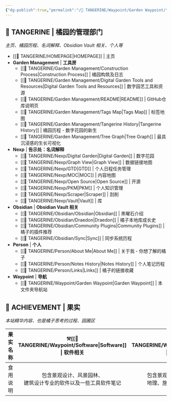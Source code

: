 ```yaml
---
{"dg-publish":true,"permalink":"/🍊 TANGERINE/Waypoint/Garden Waypoint/","noteIcon":"signpost","created":"2024-11-01T20:00:44.313+08:00","updated":"2025-08-11T23:51:48.832+08:00"}
---
```


## 🌱 TANGERINE | 橘园的管理部门
*主页、橘园历程、名词解释、Obsidian Vault 相关、个人等*
- [[🍊 TANGERINE/HOMEPAGE\|HOMEPAGE]] | 主页
- **Garden Management** | **工具房**
	- [[🍊 TANGERINE/Garden Management/Construction Process\|Construction Process]] | 橘园构筑及日志
	- [[🍊 TANGERINE/Garden Management/Digital Garden Tools and Resources\|Digital Garden Tools and Resources]] | 数字园艺工具和资源
	- [[🍊 TANGERINE/Garden Management/README\|README]] | GitHub仓库说明页
	- [[🍊 TANGERINE/Garden Management/Tags Map\|Tags Map]] | 标签地图
	- [[🍊 TANGERINE/Garden Management/Tangerine History\|Tangerine History]] | 橘园历程 - 数字花园的新生
	- [[🍊 TANGERINE/Garden Management/Tree Graph\|Tree Graph]] | 最具沉浸感的生长可视化
- **Nexp** | **告示处：名词解释**
	- [[🍊 TANGERINE/Nexp/Digital Garden\|Digital Garden]] | 数字花园
	- [[🍊 TANGERINE/Nexp/Graph View\|Graph View]] | 数据链接地图
	- [[🍊 TANGERINE/Nexp/GTD\|GTD]] | 个人日程任务管理
	- [[🍊 TANGERINE/Nexp/MOC\|MOC]] | 内容地图
	- [[🍊 TANGERINE/Nexp/Open Source\|Open Source]] | 开源
	- [[🍊 TANGERINE/Nexp/PKM\|PKM]] | 个人知识管理
	- [[🍊 TANGERINE/Nexp/Scraper\|Scraper]] | 刮削
	- [[🍊 TANGERINE/Nexp/Vault\|Vault]] | 库
- **Obsidian** | **Obsidian Vault 相关**
	- [[🍊 TANGERINE/Obsidian/Obsidian\|Obsidian]] | 黑曜石介绍
	- [[🍊 TANGERINE/Obsidian/Draedon\|Draedon]] | 橘子本地库成长史
	- [[🍊 TANGERINE/Obsidian/Community Plugins\|Community Plugins]] | 橘子的插件推荐
	- [[🍊 TANGERINE/Obsidian/Sync\|Sync]] | 同步系统历程
- **Person** | **个人**
	- [[🍊 TANGERINE/Person/About Me\|About Me]] | 关于我 - 你想了解的橘子
	- [[🍊 TANGERINE/Person/Notes  History\|Notes  History]] | 个人笔记历程
	- [[🍊 TANGERINE/Person/Links\|Links]] | 橘子的链接收藏
- **Waypoint** | **导航**
	- [[🍊 TANGERINE/Waypoint/Garden Waypoint\|Garden Waypoint]] | 本文件夹导航站
##  🍊 ACHIEVEMENT | 果实
*本站精华内容、也是橘子思考的过程、园圃区*

| 果实名称 |       ⚒️[[🍊 TANGERINE/Waypoint/Software\|Software]] \| 软件相关        |     🌳 [[🍊 TANGERINE/Waypoint/Major\|Major]] \| 专业相关     |   🖥️ [[🍊 TANGERINE/Waypoint/Equipment\|Equipment]] \| 设备相关   |
| :--: | :---------------------------------: | :--------------------------: | :---------------------------: |
| 食用说明 | 包含景观设计、风景园林、<br>建筑设计专业的软件以及一些工具软件笔记 | 包含景观设计、风景园林、<br>地理、施工等专业知识笔记 | 包含个人设备以及一些折腾记录<br>还有学习电子设备的笔记 |
